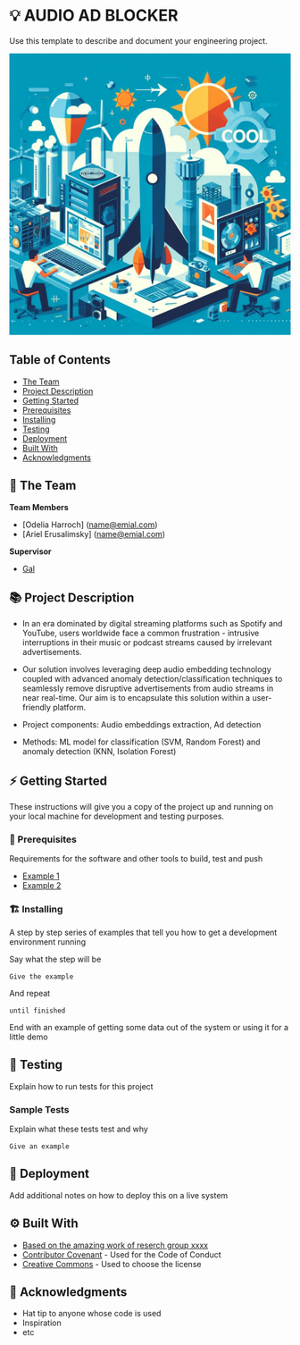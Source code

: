 # 💡 AUDIO AD BLOCKER
Use this template to describe and document your engineering project.

<!-- cool project cover image -->
![Project Cover Image](/media/project-cover-img.jpg)

<!-- table of content -->
## Table of Contents
- [The Team](#the-team)
- [Project Description](#project-description)
- [Getting Started](#getting-started)
- [Prerequisites](#prerequisites)
- [Installing](#installing)
- [Testing](#testing)
- [Deployment](#deployment)
- [Built With](#built-with)
- [Acknowledgments](#acknowledgments)

## 👥 The Team 
**Team Members**
- [Odelia Harroch] (name@emial.com)
- [Ariel Erusalimsky] (name@emial.com)

**Supervisor**
- [Gal](wwww.link_to_lab.com)


## 📚 Project Description
- In an era dominated by digital streaming platforms such as Spotify and YouTube, users worldwide face a common frustration - intrusive interruptions in their music or podcast streams caused by irrelevant advertisements.

- Our solution involves leveraging deep audio embedding technology coupled with advanced anomaly detection/classification techniques to seamlessly remove disruptive advertisements from audio streams in near real-time. Our aim is to encapsulate this solution within a user-friendly platform.

- Project components: Audio embeddings extraction, Ad detection
- Methods: ML model for classification (SVM, Random Forest) and anomaly detection (KNN, Isolation Forest)

## ⚡ Getting Started

These instructions will give you a copy of the project up and running on
your local machine for development and testing purposes. 

### 🧱 Prerequisites
Requirements for the software and other tools to build, test and push 
- [Example 1](https://www.example.com)
- [Example 2](https://www.example.com)

### 🏗️ Installing
A step by step series of examples that tell you how to get a development environment running

Say what the step will be

    Give the example

And repeat

    until finished

End with an example of getting some data out of the system or using it
for a little demo

## 🧪 Testing
Explain how to run tests for this project

### Sample Tests
Explain what these tests test and why

    Give an example

## 🚀 Deployment
Add additional notes on how to deploy this on a live system

## ⚙️ Built With
  - [Based on the amazing work of reserch group xxxx](https://www.example.com)
  - [Contributor Covenant](https://www.contributor-covenant.org/) - Used for the Code of Conduct
  - [Creative Commons](https://creativecommons.org/) - Used to choose the license


## 🙏 Acknowledgments
  - Hat tip to anyone whose code is used
  - Inspiration
  - etc
